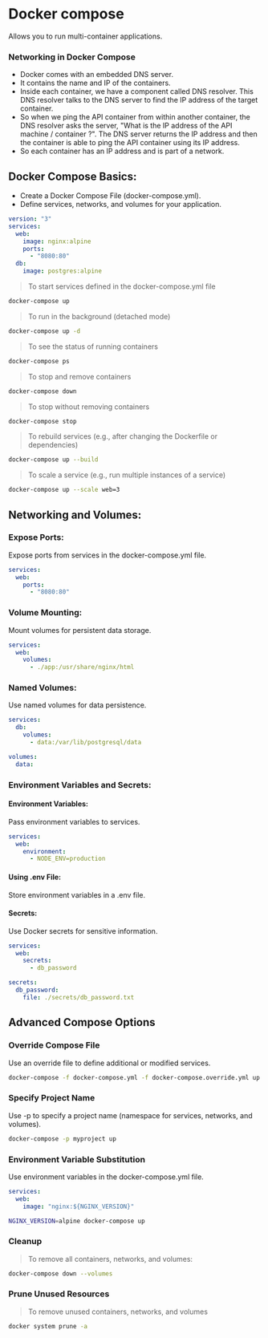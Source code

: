 # Docker compose

Allows you to run multi-container applications.

### Networking in Docker Compose
- Docker comes with an embedded DNS server.
- It contains the name and IP of the containers.
- Inside each container, we have a component called DNS resolver. This DNS resolver talks to the DNS server to find the IP address of the target container.
- So when we ping the API container from within another container, the DNS resolver asks the server, "What is the IP address of the API machine / container ?". The DNS server returns the IP address and then the container is able to ping the API container using its IP address.
- So each container has an IP address and is part of a network.

## Docker Compose Basics:

- Create a Docker Compose File (docker-compose.yml).
- Define services, networks, and volumes for your application.

```yaml
version: "3"
services:
  web:
    image: nginx:alpine
    ports:
      - "8080:80"
  db:
    image: postgres:alpine
```

> To start services defined in the docker-compose.yml file

```bash
docker-compose up
```

> To run in the background (detached mode)

```bash
docker-compose up -d
```

> To see the status of running containers
```bash
docker-compose ps
```

> To stop and remove containers

```bash
docker-compose down
```

> To stop without removing containers
```bash
docker-compose stop
```

> To rebuild services (e.g., after changing the Dockerfile or dependencies)
```bash
docker-compose up --build
```

> To scale a service (e.g., run multiple instances of a service)

```bash
docker-compose up --scale web=3
```

## Networking and Volumes:

### Expose Ports:

Expose ports from services in the docker-compose.yml file.

```yaml
services:
  web:
    ports:
      - "8080:80"
```

### Volume Mounting:

Mount volumes for persistent data storage.

```yaml
services:
  web:
    volumes:
      - ./app:/usr/share/nginx/html
```

### Named Volumes:

Use named volumes for data persistence.

```yaml
services:
  db:
    volumes:
      - data:/var/lib/postgresql/data

volumes:
  data:
```

### Environment Variables and Secrets:

#### Environment Variables:

Pass environment variables to services.

```yaml
services:
  web:
    environment:
      - NODE_ENV=production
```

#### Using .env File:

Store environment variables in a .env file.

#### Secrets:

Use Docker secrets for sensitive information.

```yaml
services:
  web:
    secrets:
      - db_password

secrets:
  db_password:
    file: ./secrets/db_password.txt
```

## Advanced Compose Options

### Override Compose File

Use an override file to define additional or modified services.

```bash
docker-compose -f docker-compose.yml -f docker-compose.override.yml up
```

### Specify Project Name

Use -p to specify a project name (namespace for services, networks, and volumes).

```bash
docker-compose -p myproject up
```

### Environment Variable Substitution

Use environment variables in the docker-compose.yml file.

```yaml
services:
  web:
    image: "nginx:${NGINX_VERSION}"
```

```bash
NGINX_VERSION=alpine docker-compose up
```

### Cleanup

> To remove all containers, networks, and volumes:

```bash
docker-compose down --volumes
```

### Prune Unused Resources

> To remove unused containers, networks, and volumes

```bash
docker system prune -a
```